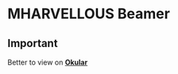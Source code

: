 # MHARVELLOUS Beamer

## Important
Better to view on **[Okular]**



[Okular]: https://okular.kde.org


